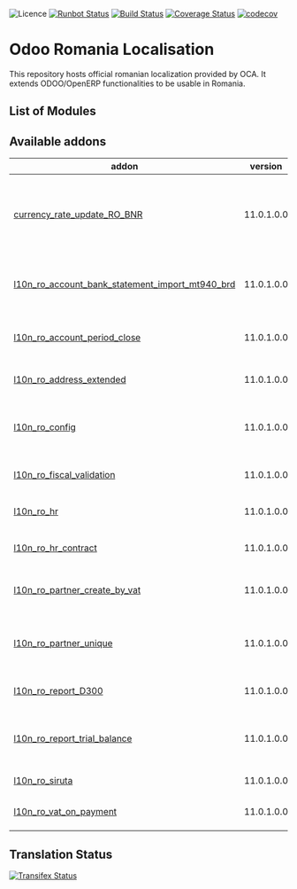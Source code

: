 ![Licence](https://img.shields.io/badge/licence-AGPL--3-blue.svg)
[![Runbot Status](https://runbot.odoo-community.org/runbot/badge/flat/177/11.0.svg)](https://runbot.odoo-community.org/runbot/repo/github-com-oca-l10n-romania-177)
[![Build Status](https://travis-ci.org/OCA/l10n-romania.svg?branch=11.0)](https://travis-ci.org/OCA/l10n-romania)
[![Coverage Status](https://coveralls.io/repos/github/OCA/l10n-romania/badge.svg?branch=11.0)](https://coveralls.io/github/OCA/l10n-romania?branch=11.0)
[![codecov](https://codecov.io/gh/OCA/l10n-romania/branch/11.0/graph/badge.svg)](https://codecov.io/gh/OCA/l10n-romania)

Odoo Romania Localisation
=========================

This repository hosts official romanian localization provided by OCA.
It extends ODOO/OpenERP functionalities to be usable in Romania.

List of Modules
---------------
[//]: # (addons)

Available addons
----------------
addon | version | summary
--- | --- | ---
[currency_rate_update_RO_BNR](currency_rate_update_RO_BNR/) | 11.0.1.0.0 | Currency Rate Update National Bank of Romania service
[l10n_ro_account_bank_statement_import_mt940_brd](l10n_ro_account_bank_statement_import_mt940_brd/) | 11.0.1.0.0 | MT940 BRD Format Bank Statements Import
[l10n_ro_account_period_close](l10n_ro_account_period_close/) | 11.0.1.0.0 | Romania - Account Period Closing
[l10n_ro_address_extended](l10n_ro_address_extended/) | 11.0.1.0.0 | Romania - Extended Addresses
[l10n_ro_config](l10n_ro_config/) | 11.0.1.0.0 | Romania - Localization Install and Config Apllications
[l10n_ro_fiscal_validation](l10n_ro_fiscal_validation/) | 11.0.1.0.0 | Romania - Fiscal Validation
[l10n_ro_hr](l10n_ro_hr/) | 11.0.1.0.0 | Romania - Human Resources
[l10n_ro_hr_contract](l10n_ro_hr_contract/) | 11.0.1.0.0 | Romania - Employee Contracts
[l10n_ro_partner_create_by_vat](l10n_ro_partner_create_by_vat/) | 11.0.1.0.0 | Romania - Partner Create by VAT
[l10n_ro_partner_unique](l10n_ro_partner_unique/) | 11.0.1.0.0 | Creates a rule for vat and nrc unique for partners.
[l10n_ro_report_D300](l10n_ro_report_D300/) | 11.0.1.0.0 | Romania - D300 Report
[l10n_ro_report_trial_balance](l10n_ro_report_trial_balance/) | 11.0.1.0.0 | Romania - Account Trial Balance Report
[l10n_ro_siruta](l10n_ro_siruta/) | 11.0.1.0.0 | Romania - Siruta
[l10n_ro_vat_on_payment](l10n_ro_vat_on_payment/) | 11.0.1.0.0 | Romania - VAT on Payment

[//]: # (end addons)

Translation Status
------------------
[![Transifex Status](https://www.transifex.com/projects/p/OCA-l10n-romania-11-0/chart/image_png)](https://www.transifex.com/projects/p/OCA-l10n-romania-11-0)
